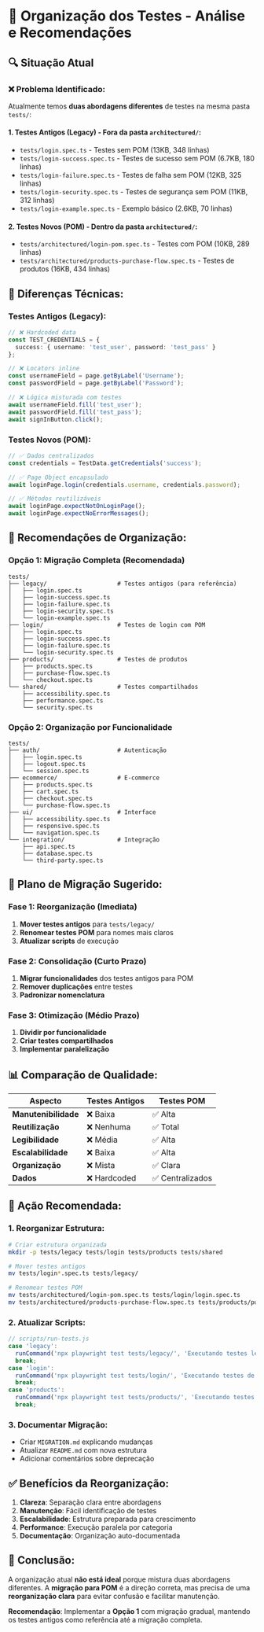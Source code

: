 # 📁 Organização dos Testes - Análise e Recomendações

## 🔍 Situação Atual

### ❌ **Problema Identificado:**

Atualmente temos **duas abordagens diferentes** de testes na mesma pasta `tests/`:

#### **1. Testes Antigos (Legacy) - Fora da pasta `architectured/`:**
- `tests/login.spec.ts` - Testes sem POM (13KB, 348 linhas)
- `tests/login-success.spec.ts` - Testes de sucesso sem POM (6.7KB, 180 linhas)
- `tests/login-failure.spec.ts` - Testes de falha sem POM (12KB, 325 linhas)
- `tests/login-security.spec.ts` - Testes de segurança sem POM (11KB, 312 linhas)
- `tests/login-example.spec.ts` - Exemplo básico (2.6KB, 70 linhas)

#### **2. Testes Novos (POM) - Dentro da pasta `architectured/`:**
- `tests/architectured/login-pom.spec.ts` - Testes com POM (10KB, 289 linhas)
- `tests/architectured/products-purchase-flow.spec.ts` - Testes de produtos (16KB, 434 linhas)

## 🔄 **Diferenças Técnicas:**

### **Testes Antigos (Legacy):**
```typescript
// ❌ Hardcoded data
const TEST_CREDENTIALS = {
  success: { username: 'test_user', password: 'test_pass' }
};

// ❌ Locators inline
const usernameField = page.getByLabel('Username');
const passwordField = page.getByLabel('Password');

// ❌ Lógica misturada com testes
await usernameField.fill('test_user');
await passwordField.fill('test_pass');
await signInButton.click();
```

### **Testes Novos (POM):**
```typescript
// ✅ Dados centralizados
const credentials = TestData.getCredentials('success');

// ✅ Page Object encapsulado
await loginPage.login(credentials.username, credentials.password);

// ✅ Métodos reutilizáveis
await loginPage.expectNotOnLoginPage();
await loginPage.expectNoErrorMessages();
```

## 🎯 **Recomendações de Organização:**

### **Opção 1: Migração Completa (Recomendada)**
```
tests/
├── legacy/                    # Testes antigos (para referência)
│   ├── login.spec.ts
│   ├── login-success.spec.ts
│   ├── login-failure.spec.ts
│   ├── login-security.spec.ts
│   └── login-example.spec.ts
├── login/                     # Testes de login com POM
│   ├── login.spec.ts
│   ├── login-success.spec.ts
│   ├── login-failure.spec.ts
│   └── login-security.spec.ts
├── products/                  # Testes de produtos
│   ├── products.spec.ts
│   ├── purchase-flow.spec.ts
│   └── checkout.spec.ts
└── shared/                    # Testes compartilhados
    ├── accessibility.spec.ts
    ├── performance.spec.ts
    └── security.spec.ts
```

### **Opção 2: Organização por Funcionalidade**
```
tests/
├── auth/                      # Autenticação
│   ├── login.spec.ts
│   ├── logout.spec.ts
│   └── session.spec.ts
├── ecommerce/                 # E-commerce
│   ├── products.spec.ts
│   ├── cart.spec.ts
│   ├── checkout.spec.ts
│   └── purchase-flow.spec.ts
├── ui/                        # Interface
│   ├── accessibility.spec.ts
│   ├── responsive.spec.ts
│   └── navigation.spec.ts
└── integration/               # Integração
    ├── api.spec.ts
    ├── database.spec.ts
    └── third-party.spec.ts
```

## 🚀 **Plano de Migração Sugerido:**

### **Fase 1: Reorganização (Imediata)**
1. **Mover testes antigos** para `tests/legacy/`
2. **Renomear testes POM** para nomes mais claros
3. **Atualizar scripts** de execução

### **Fase 2: Consolidação (Curto Prazo)**
1. **Migrar funcionalidades** dos testes antigos para POM
2. **Remover duplicações** entre testes
3. **Padronizar nomenclatura**

### **Fase 3: Otimização (Médio Prazo)**
1. **Dividir por funcionalidade**
2. **Criar testes compartilhados**
3. **Implementar paralelização**

## 📊 **Comparação de Qualidade:**

| Aspecto | Testes Antigos | Testes POM |
|---------|----------------|------------|
| **Manutenibilidade** | ❌ Baixa | ✅ Alta |
| **Reutilização** | ❌ Nenhuma | ✅ Total |
| **Legibilidade** | ❌ Média | ✅ Alta |
| **Escalabilidade** | ❌ Baixa | ✅ Alta |
| **Organização** | ❌ Mista | ✅ Clara |
| **Dados** | ❌ Hardcoded | ✅ Centralizados |

## 🎯 **Ação Recomendada:**

### **1. Reorganizar Estrutura:**
```bash
# Criar estrutura organizada
mkdir -p tests/legacy tests/login tests/products tests/shared

# Mover testes antigos
mv tests/login*.spec.ts tests/legacy/

# Renomear testes POM
mv tests/architectured/login-pom.spec.ts tests/login/login.spec.ts
mv tests/architectured/products-purchase-flow.spec.ts tests/products/purchase-flow.spec.ts
```

### **2. Atualizar Scripts:**
```javascript
// scripts/run-tests.js
case 'legacy':
  runCommand('npx playwright test tests/legacy/', 'Executando testes legacy');
  break;
case 'login':
  runCommand('npx playwright test tests/login/', 'Executando testes de login');
  break;
case 'products':
  runCommand('npx playwright test tests/products/', 'Executando testes de produtos');
  break;
```

### **3. Documentar Migração:**
- Criar `MIGRATION.md` explicando mudanças
- Atualizar `README.md` com nova estrutura
- Adicionar comentários sobre deprecação

## ✅ **Benefícios da Reorganização:**

1. **Clareza**: Separação clara entre abordagens
2. **Manutenção**: Fácil identificação de testes
3. **Escalabilidade**: Estrutura preparada para crescimento
4. **Performance**: Execução paralela por categoria
5. **Documentação**: Organização auto-documentada

## 🎉 **Conclusão:**

A organização atual **não está ideal** porque mistura duas abordagens diferentes. A **migração para POM** é a direção correta, mas precisa de uma **reorganização clara** para evitar confusão e facilitar manutenção.

**Recomendação**: Implementar a **Opção 1** com migração gradual, mantendo os testes antigos como referência até a migração completa. 